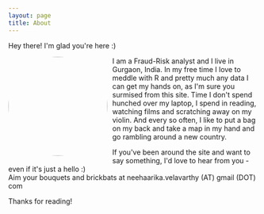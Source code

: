 ```yaml
---
layout: page
title: About
---
```


<p class="message">
  Hey there! I'm glad you're here :)
</p>
<img style="float:left;margin:0 10px 10px 0;border-radius: 100px;" width="200" height="200"  src="this.jpg"/>

<p>
I am a Fraud-Risk analyst and I live in Gurgaon, India. In my free time I love to meddle with R and pretty much any data I can get my hands on, as I'm sure you surmised from this site. Time I don't spend hunched over my laptop, I spend in reading, watching films and scratching away on my violin. And every so often, I like to put a bag on my back and take a map in my hand and go rambling around a new country. 
</p>

<p>
If you've been around the site and want to say something, I'd love to hear from you - even if it's just a hello :)
<br>
Aim your bouquets and brickbats at neehaarika.velavarthy (AT) gmail (DOT) com
</p>

Thanks for reading!
